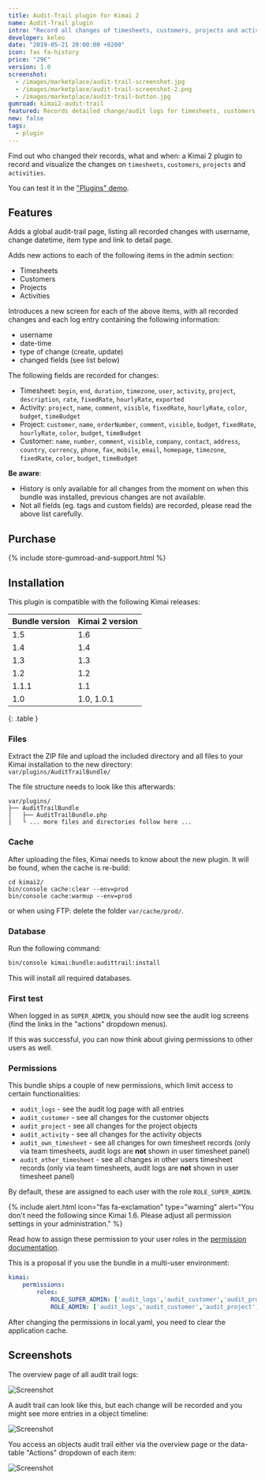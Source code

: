 ```yaml
---
title: Audit-Trail plugin for Kimai 2
name: Audit-Trail plugin
intro: "Record all changes of timesheets, customers, projects and activities."
developer: keleo
date: "2019-05-21 20:00:00 +0200"
icon: fas fa-history
price: "29€"
version: 1.0
screenshot: 
  - /images/marketplace/audit-trail-screenshot.jpg
  - /images/marketplace/audit-trail-screenshot-2.png
  - /images/marketplace/audit-trail-button.jpg
gumroad: kimai2-audit-trail
featured: Records detailed change/audit logs for timesheets, customers, projects and activities and displays them in a per-item timeline. 
new: false
tags:
  - plugin
---
```


Find out who changed their records, what and when: a Kimai 2 plugin to record and visualize the changes on `timesheets`, `customers`, `projects` and `activities`.

You can test it in the ["Plugins" demo](https://www.kimai.org/demo/).

## Features

Adds a global audit-trail page, listing all recorded changes with username, change datetime, item type and link to detail page.

Adds new actions to each of the following items in the admin section:
  - Timesheets
  - Customers
  - Projects
  - Activities

Introduces a new screen for each of the above items, with all recorded changes and each log entry containing the following information:

- username
- date-time
- type of change (create, update)
- changed fields (see list below)

The following fields are recorded for changes:
- Timesheet: `begin`, `end`, `duration`, `timezone`, `user`, `activity`, `project`, `description`, `rate`, `fixedRate`, `hourlyRate`, `exported` 
- Activity: `project`, `name`, `comment`, `visible`, `fixedRate`, `hourlyRate`, `color`, `budget`, `timeBudget`
- Project: `customer`, `name`, `orderNumber`, `comment`, `visible`, `budget`, `fixedRate`, `hourlyRate`, `color`, `budget`, `timeBudget`
- Customer: `name`, `number`, `comment`, `visible`, `company`, `contact`, `address`, `country`, `currency`, `phone`, `fax`, `mobile`, `email`, `homepage`, `timezone`, `fixedRate`, `color`, `budget`, `timeBudget` 

**Be aware**:
- History is only available for all changes from the moment on when this bundle was installed, previous changes are not available.
- Not all fields (eg. tags and custom fields) are recorded, please read the above list carefully.

## Purchase

{% include store-gumroad-and-support.html %}

## Installation

This plugin is compatible with the following Kimai releases:

| Bundle version    | Kimai 2 version               |
| ---               |---                            |
| 1.5               | 1.6                           |
| 1.4               | 1.4                           |
| 1.3               | 1.3                           |
| 1.2               | 1.2                           |
| 1.1.1             | 1.1                           |
| 1.0               | 1.0, 1.0.1                    |
{: .table }

### Files

Extract the ZIP file and upload the included directory and all files to your Kimai installation to the new directory:  
`var/plugins/AuditTrailBundle/`

The file structure needs to look like this afterwards:

```
var/plugins/
├── AuditTrailBundle
│   ├── AuditTrailBundle.php
|   └ ... more files and directories follow here ... 
```

### Cache

After uploading the files, Kimai needs to know about the new plugin. It will be found, when the cache is re-build:

```
cd kimai2/
bin/console cache:clear --env=prod
bin/console cache:warmup --env=prod
```

or when using FTP: delete the folder `var/cache/prod/`.

### Database

Run the following command:

```bash
bin/console kimai:bundle:audittrail:install
```

This will install all required databases.

### First test

When logged in as `SUPER_ADMIN`, you should now see the audit log screens (find the links in the "actions" dropdown menus).

If this was successful, you can now think about giving permissions to other users as well.

### Permissions

This bundle ships a couple of new permissions, which limit access to certain functionalities:

- `audit_logs` - see the audit log page with all entries
- `audit_customer` - see all changes for the customer objects
- `audit_project` -  see all changes for the project objects
- `audit_activity` -  see all changes for the activity objects
- `audit_own_timesheet` -  see all changes for own timesheet records (only via team timesheets, audit logs are **not** shown in user timesheet panel)
- `audit_other_timesheet` -  see all changes in other users timesheet records (only via team timesheets, audit logs are **not** shown in user timesheet panel)

By default, these are assigned to each user with the role `ROLE_SUPER_ADMIN`.

{% include alert.html icon="fas fa-exclamation" type="warning" alert="You don't need the following since Kimai 1.6. Please adjust all permission settings in your administration." %}

Read how to assign these permission to your user roles in the [permission documentation](https://www.kimai.org/documentation/permissions.html).

This is a proposal if you use the bundle in a multi-user environment:
```yaml
kimai:
    permissions:
        roles:
            ROLE_SUPER_ADMIN: ['audit_logs','audit_customer','audit_project','audit_activity','audit_own_timesheet','audit_other_timesheet']
            ROLE_ADMIN: ['audit_logs','audit_customer','audit_project','audit_activity','audit_own_timesheet','audit_other_timesheet']
```

After changing the permissions in local.yaml, you need to clear the application cache.

## Screenshots

The overview page of all audit trail logs:

![Screenshot](https://www.kimai.org/images/marketplace/audit-trail-screenshot-2.png)

A audit trail can look like this, but each change will be recorded and you might see more entries in a object timeline:

![Screenshot](https://www.kimai.org/images/marketplace/audit-trail-screenshot.jpg)

You access an objects audit trail either via the overview page or the data-table "Actions" dropdown of each item:

![Screenshot](https://www.kimai.org/images/marketplace/audit-trail-button.jpg)
